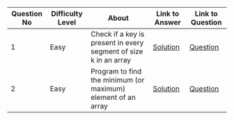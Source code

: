 Question No | Difficulty Level | About | Link to Answer | Link to Question
------------|------------------|-------|----------------|-----------------
1 | Easy | Check if a key is present in every segment of size k in an array | [Solution](./1.py) | [Question](https://www.geeksforgeeks.org/check-if-a-key-is-present-in-every-segment-of-size-k-in-an-array/)
2 | Easy | Program to find the minimum (or maximum) element of an array | [Solution](./2.py) | [Question](https://www.geeksforgeeks.org/program-find-minimum-maximum-element-array/)
